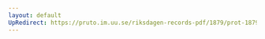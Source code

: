 ```yaml
---
layout: default
UpRedirect: https://pruto.im.uu.se/riksdagen-records-pdf/1879/prot-1879--ak--054/prot-1879--ak--054_009.pdf
---
```

